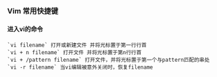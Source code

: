 
### Vim 常用快捷键

#### 进入vi的命令
```
`vi filename` 打开或新建文件 并将光标置于第一行行首
`vi + n filename` 打开文件 并将光标置于第n行行首
`vi + /pattern filename` 打开文件，并将光标置于第一个与pattern匹配的串处
`vi -r filename` 当vi编辑被意外关闭时，恢复filename
```